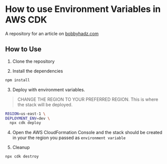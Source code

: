 # How to use Environment Variables in AWS CDK

A repository for an article on
[bobbyhadz.com](https://bobbyhadz.com/blog/environment-variables-aws-cdk)

## How to Use

1. Clone the repository

2. Install the dependencies

```bash
npm install
```

3. Deploy with environment variables.

> CHANGE THE REGION TO YOUR PREFERRED REGION. This is where the stack will be
> deployed.

```bash
REGION=us-east-1 \
DEPLOYMENT_ENV=dev \
  npx cdk deploy
```

4. Open the AWS CloudFormation Console and the stack should be created in your
   the region you passed as `environment variable`

5. Cleanup

```bash
npx cdk destroy
```
